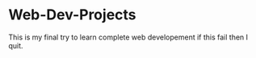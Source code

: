 # Web-Dev-Projects
This is my final try to learn complete web developement if this fail then I quit.
